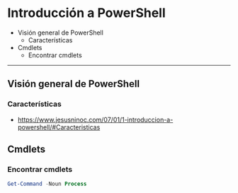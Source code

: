 # Introducción a PowerShell
- Visión general de PowerShell
  - Características
- Cmdlets
  - Encontrar cmdlets

------------------

## Visión general de PowerShell
### Características
* https://www.jesusninoc.com/07/01/1-introduccion-a-powershell/#Caracteristicas

## Cmdlets
### Encontrar cmdlets
```PowerShell
Get-Command -Noun Process
```
